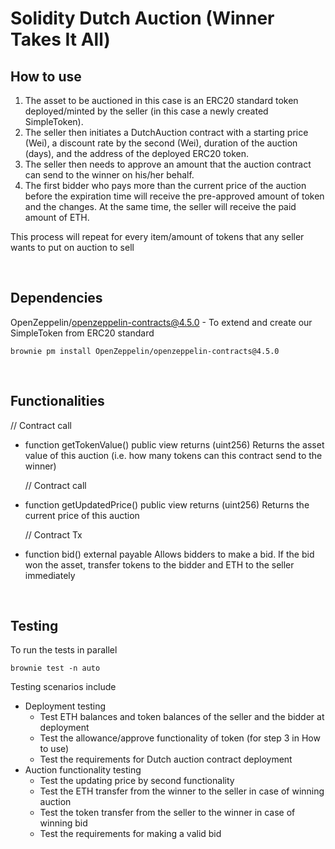# Solidity Dutch Auction (Winner Takes It All)

## How to use

1. The asset to be auctioned in this case is an ERC20 standard token deployed/minted by the seller (in this case a newly created SimpleToken).
2. The seller then initiates a DutchAuction contract with a starting price (Wei), a discount rate by the second (Wei), duration of the auction (days), and the address of the deployed ERC20 token.
3. The seller then needs to approve an amount that the auction contract can send to the winner on his/her behalf.
4. The first bidder who pays more than the current price of the auction before the expiration time will receive the pre-approved amount of token and the changes. At the same time, the seller will receive the paid amount of ETH.

This process will repeat for every item/amount of tokens that any seller wants to put on auction to sell

<br>

## Dependencies

OpenZeppelin/openzeppelin-contracts@4.5.0 - To extend and create our SimpleToken from ERC20 standard

    brownie pm install OpenZeppelin/openzeppelin-contracts@4.5.0

<br>

## Functionalities

  // Contract call
- function getTokenValue() public view returns (uint256)
Returns the asset value of this auction (i.e. how many tokens can this contract send to the winner)

  // Contract call
- function getUpdatedPrice() public view returns (uint256)
Returns the current price of this auction

  // Contract Tx
- function bid() external payable
Allows bidders to make a bid. If the bid won the asset, transfer tokens to the bidder and ETH to the seller immediately

<br>

## Testing

To run the tests in parallel

    brownie test -n auto

Testing scenarios include
- Deployment testing
  - Test ETH balances and token balances of the seller and the bidder at deployment
  - Test the allowance/approve functionality of token (for step 3 in How to use)
  - Test the requirements for Dutch auction contract deployment 
- Auction functionality testing
  - Test the updating price by second functionality
  - Test the ETH transfer from the winner to the seller in case of winning auction
  - Test the token transfer from the seller to the winner in case of winning bid
  - Test the requirements for making a valid bid
